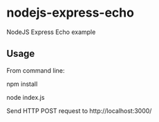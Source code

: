 # nodejs-express-echo
NodeJS Express Echo example

## Usage

From command line:

npm install

node index.js

Send HTTP POST request to http://localhost:3000/
